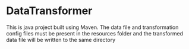 # DataTransformer
This is java project built using Maven. The data file and transformation config files must be present in the resources folder and the transformed data file will be written to the same directory
